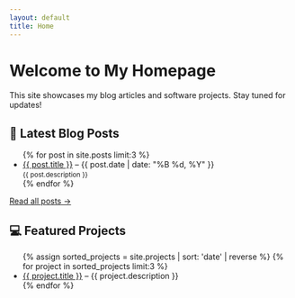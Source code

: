 ```yaml
---
layout: default
title: Home
---
```


# Welcome to My Homepage

This site showcases my blog articles and software projects. Stay tuned for updates!

## 📝 Latest Blog Posts

<ul>
  {% for post in site.posts limit:3 %}
    <li>
      <a href="{{ post.url }}">{{ post.title }}</a> – {{ post.date | date: "%B %d, %Y" }}<br/>
      <small>{{ post.description }}</small>
    </li>
  {% endfor %}
</ul>
<p><a href="/blog">Read all posts →</a></p>

## 💻 Featured Projects
<ul>
  {% assign sorted_projects = site.projects | sort: 'date' | reverse %}
  {% for project in sorted_projects limit:3 %}
    <li>
      <a href="{{ project.url }}">{{ project.title }}</a> – {{ project.description }}
    </li>
  {% endfor %}
</ul>